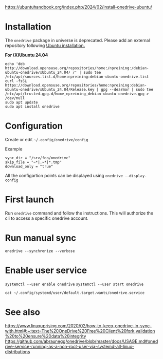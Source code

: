 https://ubuntuhandbook.org/index.php/2024/02/install-onedrive-ubuntu/

# Installation 
The `onedrive` package in universe is deprecated. Please add an external repository following [Ubuntu installation.](https://software.opensuse.org/download.html?project=home:npreining:debian-ubuntu-onedrive&package=onedrive) 

**For (X)Ubuntu 24.04**
```
echo 'deb http://download.opensuse.org/repositories/home:/npreining:/debian-ubuntu-onedrive/xUbuntu_24.04/ /' | sudo tee /etc/apt/sources.list.d/home:npreining:debian-ubuntu-onedrive.list
curl -fsSL https://download.opensuse.org/repositories/home:npreining:debian-ubuntu-onedrive/xUbuntu_24.04/Release.key | gpg --dearmor | sudo tee /etc/apt/trusted.gpg.d/home_npreining_debian-ubuntu-onedrive.gpg > /dev/null
sudo apt update
sudo apt install onedrive
```

# Configuration

Create or edit `~/.config/onedrive/config`

Example
```
sync_dir = "/srv/foo/onedrive"
skip_file = "~*|.~*|*.tmp"
download_only = "true"
```
All the configartion points can be displayed using `onedrive --display-config`

# First launch
Run `onedrive` command and follow the instructions. This will authorize the cli to access a specific onedrive account.

# Run manual sync 
`onedrive --synchronize --verbose`
# Enable user service 
`systemctl --user enable onedrive`
`systemctl --user start onedrive`

`cat ~/.config/systemd/user/default.target.wants/onedrive.service`
# See also
https://www.linuxuprising.com/2020/02/how-to-keep-onedrive-in-sync-with.html#:~:text=The%20OneDrive%20Free%20Client%20fork,validation%20to%20ensure%20data%20integrity
https://github.com/abraunegg/onedrive/blob/master/docs/USAGE.md#onedrive-service-running-as-a-non-root-user-via-systemd-all-linux-distributions
